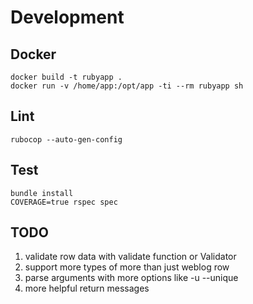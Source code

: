 # Development
## Docker
```
docker build -t rubyapp .
docker run -v /home/app:/opt/app -ti --rm rubyapp sh
```

## Lint
```
rubocop --auto-gen-config
```
## Test
```
bundle install
COVERAGE=true rspec spec
```

## TODO
1. validate row data with validate function or Validator
2. support more types of more than just weblog row
3. parse arguments with more options like -u --unique
4. more helpful return messages


